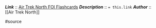 ***Link***      :: [Air Trek North FOI Flashcards](https://www.airtreknorth.com/uploads/4/7/2/4/4724302/cfi_flashcards.pdf)
***Description***      :: `= this.link`
***Author*** :: [[Air Trek North]]

#source  